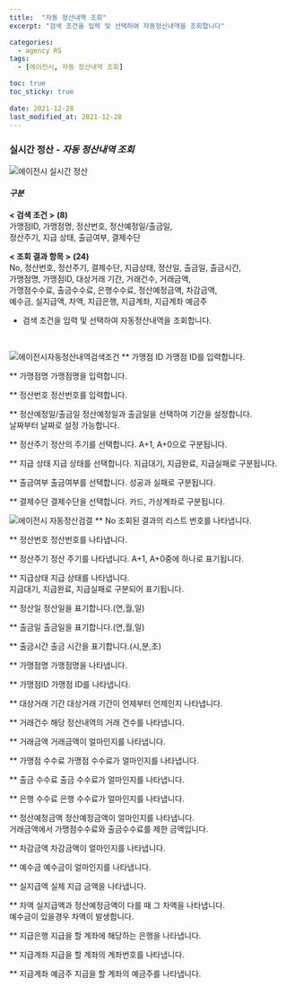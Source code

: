 ```yaml
---
title:  "자동 정산내역 조회"
excerpt: "검색 조건을 입력 및 선택하여 자동정산내역을 조회합니다"

categories:
  - agency RS
tags:
  - [에이전시, 자동 정산내역 조회]

toc: true
toc_sticky: true
 
date: 2021-12-28
last_modified_at: 2021-12-28
---
```

### 실시간 정산 - *자동 정산내역 조회*
![에이전시 실시간 정산](https://user-images.githubusercontent.com/95394003/147534439-6c0d90bd-fbb9-444c-a77e-9e516e833fc0.jpeg)

#### *구분* <br>
**< 검색 조건 >** **(8)**
<br>가맹점ID, 가맹점명, 정산번호, 정산예정일/출금일,<br>정산주기, 지급 상태, 출금여부, 결제수단

**< 조회 결과 항목 >** **(24)**
<br>No, 정산번호, 정산주기, 결제수단, 지급상태, 정산일, 출금일, 출금시간,<br>가맹점명, 가맹점ID, 대상거래 기간, 거래건수, 거래금액,<br>가맹점수수료, 출금수수료, 은행수수료, 정산예정금액, 차감금액,<br> 예수금, 실지급액, 차액, 지급은행, 지급계좌, 지급계좌 예금주


- 검색 조건을 입력 및 선택하여 자동정산내역을 조회합니다.



<br>

![에이전시자동정산내역검색조건](https://user-images.githubusercontent.com/95394003/147534571-65bc0c91-e1ae-4ade-9243-43167e46a88c.jpeg)
** 가맹점 ID
가맹점 ID를 입력합니다.

** 가맹점명
가맹점명을 입력합니다.

** 정산번호
정산번호를 입력합니다.

** 정산예정일/출금일
정산예정일과 출금일을 선택하여 기간을 설정합니다.<br>날짜부터 날짜로 설정 가능합니다.

** 정산주기
정산의 주기를 선택합니다. A+1, A+0으로 구분됩니다.

** 지급 상태
지급 상태를 선택합니다. 지급대기, 지급완료, 지급실패로 구분됩니다.

** 출금여부
출금여부를 선택합니다. 성공과 실패로 구분됩니다.

** 결제수단
결제수단을 선택합니다. 카드, 가상계좌로 구분됩니다.
<br>

![에이전시 자동정산검결](https://user-images.githubusercontent.com/95394003/147535506-a59a963f-9751-4343-9453-c2ce7c795282.jpeg)
** No
조회된 결과의 리스트 번호를 나타냅니다.

** 정산번호
정산번호를 나타냅니다.

** 정산주기
정산 주기를 나타냅니다. A+1, A+0중에 하나로 표기됩니다.

** 지급상태
지급 상태를 나타냅니다.<br>지급대기, 지급완료, 지급실패로 구분되어 표기됩니다.

** 정산일
정산일을 표기합니다.(연,월,일)

** 출금일
출금일을 표기합니다.(연,월,일)

** 출금시간
출금 시간을 표기합니다.(시,분,초)

** 가맹점명
가맹점명을 나타냅니다.

** 가맹점ID
가맹점 ID를 나타냅니다.

** 대상거래 기간
대상거래 기간이 언제부터 언제인지 나타냅니다.

** 거래건수
해당 정산내역의 거래 건수를 나타냅니다.

** 거래금액
거래금액이 얼마인지를 나타냅니다.

** 가맹점 수수료
가맹점 수수료가 얼마인지를 나타냅니다.

** 출금 수수료
출금 수수료가 얼마인지를 나타냅니다.

** 은행 수수료
은행 수수료가 얼마인지를 나타냅니다.

** 정산예정금액
정산예정금액이 얼마인지를 나타냅니다.<br>
거래금액에서 가맹점수수료와 출금수수료를 제한 금액입니다.

** 차감금액
차감금액이 얼마인지를 나타냅니다.

** 예수금
예수금이 얼마인지를 나타냅니다.

** 실지급액
실제 지급 금액을 나타냅니다.

** 차액
실지급액과 정산예정금액이 다를 때 그 차액을 나타냅니다.<br>
예수금이 있을경우 차액이 발생합니다.

** 지급은행
지급을 할 계좌에 해당하는 은행을 나타냅니다.

** 지급계좌
지급을 할 계좌의 계좌번호를 나타냅니다.

** 지급계좌 예금주
지급을 할 계좌의 예금주를 나타냅니다.